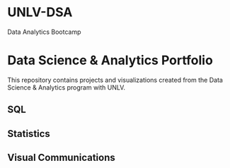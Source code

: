 # UNLV-DSA
Data Analytics Bootcamp

# Data Science & Analytics Portfolio
This repository contains projects and visualizations created from the Data Science & Analytics program with UNLV.

## SQL

## Statistics

## Visual Communications
